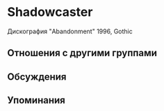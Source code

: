 # Shadowcaster

Дискография
"Abandonment" 1996, Gothic

## Отношения с другими группами


## Обсуждения


## Упоминания

